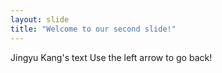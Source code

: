 ```yaml
---
layout: slide
title: "Welcome to our second slide!"
---
```

Jingyu Kang's text
Use the left arrow to go back!
